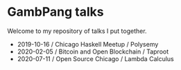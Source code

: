 GambPang talks
====

Welcome to my repository of talks I put together.

* 2019-10-16 / Chicago Haskell Meetup / Polysemy
* 2020-02-05 / Bitcoin and Open Blockchain / Taproot
* 2020-07-11 / Open Source Chicago / Lambda Calculus
